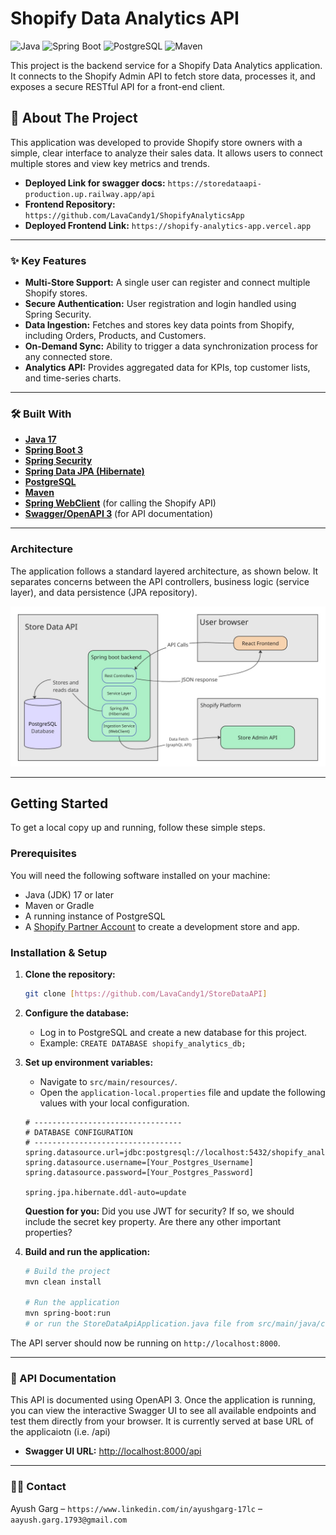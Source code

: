 # Shopify Data Analytics API

![Java](https://img.shields.io/badge/Java-17-blue)
![Spring Boot](https://img.shields.io/badge/Spring%20Boot-3.x-brightgreen)
![PostgreSQL](https://img.shields.io/badge/PostgreSQL-15-blue)
![Maven](https://img.shields.io/badge/Maven-4.0-red)

This project is the backend service for a Shopify Data Analytics application. It connects to the Shopify Admin API to fetch store data, processes it, and exposes a secure RESTful API for a front-end client.

## 🚀 About The Project

This application was developed to provide Shopify store owners with a simple, clear interface to analyze their sales data. It allows users to connect multiple stores and view key metrics and trends.

- **Deployed Link for swagger docs:** `https://storedataapi-production.up.railway.app/api`
- **Frontend Repository:** `https://github.com/LavaCandy1/ShopifyAnalyticsApp`
- **Deployed Frontend Link:** `https://shopify-analytics-app.vercel.app`

---

### ✨ Key Features

- **Multi-Store Support:** A single user can register and connect multiple Shopify stores.
- **Secure Authentication:** User registration and login handled using Spring Security.
- **Data Ingestion:** Fetches and stores key data points from Shopify, including Orders, Products, and Customers.
- **On-Demand Sync:** Ability to trigger a data synchronization process for any connected store.
- **Analytics API:** Provides aggregated data for KPIs, top customer lists, and time-series charts.

---

### 🛠️ Built With

- **[Java 17](https://www.oracle.com/java/technologies/javase/jdk17-archive-downloads.html)**
- **[Spring Boot 3](https://spring.io/projects/spring-boot)**
- **[Spring Security](https://spring.io/projects/spring-security)**
- **[Spring Data JPA (Hibernate)](https://spring.io/projects/spring-data-jpa)**
- **[PostgreSQL](https://www.postgresql.org/)**
- **[Maven](https://maven.apache.org/)**
- **[Spring WebClient](https://docs.spring.io/spring-framework/docs/current/reference/html/web-reactive.html#webflux-client)** (for calling the Shopify API)
- **[Swagger/OpenAPI 3](https://swagger.io/)** (for API documentation)

---

### Architecture

The application follows a standard layered architecture, as shown below. It separates concerns between the API controllers, business logic (service layer), and data persistence (JPA repository).

![Architecture Diagram](./Design.jpg)

---

## Getting Started

To get a local copy up and running, follow these simple steps.

### Prerequisites

You will need the following software installed on your machine:

- Java (JDK) 17 or later
- Maven or Gradle
- A running instance of PostgreSQL
- A [Shopify Partner Account](https://www.shopify.com/partners) to create a development store and app.

### Installation & Setup

1.  **Clone the repository:**

    ```sh
    git clone [https://github.com/LavaCandy1/StoreDataAPI]
    ```

2.  **Configure the database:**

    - Log in to PostgreSQL and create a new database for this project.
    - Example: `CREATE DATABASE shopify_analytics_db;`

3.  **Set up environment variables:**

    - Navigate to `src/main/resources/`.
    - Open the `application-local.properties` file and update the following values with your local configuration.

    ```properties
    # ---------------------------------
    # DATABASE CONFIGURATION
    # ---------------------------------
    spring.datasource.url=jdbc:postgresql://localhost:5432/shopify_analytics_db
    spring.datasource.username=[Your_Postgres_Username]
    spring.datasource.password=[Your_Postgres_Password]

    spring.jpa.hibernate.ddl-auto=update

    ```

    **Question for you:** Did you use JWT for security? If so, we should include the secret key property. Are there any other important properties?

4.  **Build and run the application:**

    ```sh
    # Build the project
    mvn clean install

    # Run the application
    mvn spring-boot:run
    # or run the StoreDataApiApplication.java file from src/main/java/com/AyushGarg/StoreDataapi/
    ```

The API server should now be running on `http://localhost:8000`.

---

### 📖 API Documentation

This API is documented using OpenAPI 3. Once the application is running, you can view the interactive Swagger UI to see all available endpoints and test them directly from your browser. It is currently served at base URL of the applicaiotn (i.e. /api)

- **Swagger UI URL:** [http://localhost:8000/api](http://localhost:8000/api)

---

### 🧑‍💻 Contact

Ayush Garg – `https://www.linkedin.com/in/ayushgarg-17lc` – `aayush.garg.1793@gmail.com`
